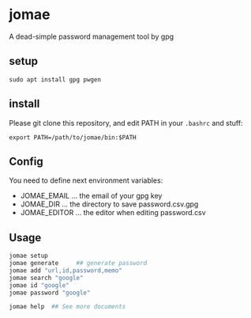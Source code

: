 # jomae

A dead-simple password management tool by gpg

## setup

```
sudo apt install gpg pwgen
```

## install

Please git clone this repository, and edit PATH in your `.bashrc` and stuff:

```
export PATH=/path/to/jomae/bin:$PATH
```

## Config

You need to define next environment variables:

- JOMAE_EMAIL ... the email of your gpg key
- JOMAE_DIR ... the directory to save password.csv.gpg
- JOMAE_EDITOR ... the editor when editing password.csv

## Usage

```bash
jomae setup
jomae generate     ## generate password
jomae add "url,id,password,memo"
jomae search "google"
jomae id "google"
jomae password "google"

jomae help  ## See more documents
```
